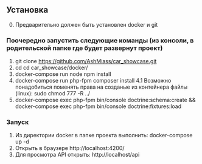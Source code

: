 ## Установка ##
0. Предварительно должен быть установлен docker и git

### Поочередно запустить следующие команды (из консоли, в родительской папке где будет развернут проект)
1. git clone https://github.com/AshMiass/car_showcase.git
2. cd cd car_showcase/docker/
3. docker-compose run node npm install
4. docker-compose run php-fpm composer install
4.1 Возможно понадобиться поменять права на созданые из контейнера файлы (linux): sudo chmod 777 -R ../
5. docker-compose exec php-fpm bin/console doctrine:schema:create && docker-compose exec php-fpm bin/console doctrine:fixtures:load

### Запуск
1. Из директории docker в папке проекта выполнить: docker-compose up -d
2. Открыть в браузере http://localhost:4200/
2. Для просмотра API открыть: http://localhost/api
